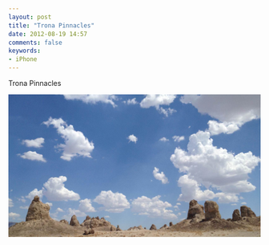 ```yaml
---
layout: post
title: "Trona Pinnacles"
date: 2012-08-19 14:57
comments: false
keywords:
- iPhone
---
```

Trona Pinnacles

![Trona Pinnacles](/assets/images/2012/2012-08-19/2012-08-12at13.55.01.jpg)

